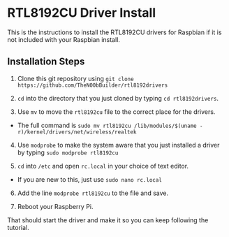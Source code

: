 # RTL8192CU Driver Install

This is the instructions to install the RTL8192CU drivers for Raspbian if it is
not included with your Raspbian install. 

## Installation Steps

1. Clone this git repository using `git clone https://github.com/TheN00bBuilder/rtl8192drivers`


2. `cd` into the directory that you just cloned by typing `cd rtl8192drivers`.


3. Use `mv` to move the `rtl8192cu` file to the correct place for the drivers. 
  * The full command is `sudo mv rtl8192cu /lib/modules/$(uname -r)/kernel/drivers/net/wireless/realtek`


4. Use `modprobe` to make the system aware that you just installed a driver by 
typing `sudo modprobe rtl8192cu` 


5. `cd` into `/etc` and open `rc.local` in your choice of text editor.
  * If you are new to this, just use `sudo nano rc.local`

6. Add the line `modprobe rtl8192cu` to the file and save. 


7. Reboot your Raspberry Pi. 


That should start the driver and make it so you can keep following the tutorial.
